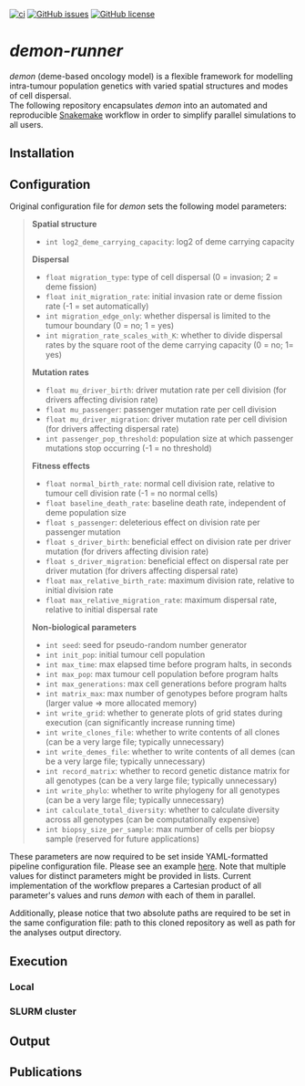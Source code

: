 [![ci](https://github.com/AngryMaciek/demon-runner/workflows/ci/badge.svg)](https://github.com/AngryMaciek/demon-runner/actions?query=workflow%3Aci)
[![GitHub issues](https://img.shields.io/github/issues/AngryMaciek/demon-runner)](https://github.com/AngryMaciek/demon-runner/issues)
[![GitHub license](https://img.shields.io/github/license/AngryMaciek/demon-runner)](https://github.com/AngryMaciek/demon-runner/blob/master/LICENSE)

# _demon-runner_

_demon_ (deme-based oncology model) is a flexible framework for modelling intra-tumour population genetics with varied spatial structures and modes of cell dispersal.  
The following repository encapsulates _demon_ into an automated and reproducible [Snakemake](https://snakemake.readthedocs.io/en/stable/) workflow in order to simplify parallel simulations to all users.

## Installation

## Configuration

Original configuration file for _demon_ sets the following model parameters:

>**Spatial structure**
>* `int log2_deme_carrying_capacity`: log2 of deme carrying capacity
>
>**Dispersal**
>* `float migration_type`: type of cell dispersal (0 = invasion; 2 = deme fission)
>* `float init_migration_rate`: initial invasion rate or deme fission rate (-1 = set automatically)
>* `int migration_edge_only`: whether dispersal is limited to the tumour boundary (0 = no; 1 = yes)
>* `int migration_rate_scales_with_K`: whether to divide dispersal rates by the square root of the deme carrying capacity (0 = no; 1= yes)
>
>**Mutation rates**
>* `float mu_driver_birth`: driver mutation rate per cell division (for drivers affecting division rate)
>* `float mu_passenger`: passenger mutation rate per cell division
>* `float mu_driver_migration`: driver mutation rate per cell division (for drivers affecting dispersal rate)
>* `int passenger_pop_threshold`: population size at which passenger mutations stop occurring (-1 = no threshold)
>
>**Fitness effects**
>* `float normal_birth_rate`: normal cell division rate, relative to tumour cell division rate (-1 = no normal cells)
>* `float baseline_death_rate`: baseline death rate, independent of deme population size
>* `float s_passenger`: deleterious effect on division rate per passenger mutation
>* `float s_driver_birth`: beneficial effect on division rate per driver mutation (for drivers affecting division rate)
>* `float s_driver_migration`: beneficial effect on dispersal rate per driver mutation (for drivers affecting dispersal rate)
>* `float max_relative_birth_rate`: maximum division rate, relative to initial division rate
>* `float max_relative_migration_rate`: maximum dispersal rate, relative to initial dispersal rate
>
>**Non-biological parameters**
>* `int seed`: seed for pseudo-random number generator
>* `int init_pop`: initial tumour cell population
>* `int max_time`: max elapsed time before program halts, in seconds
>* `int max_pop`: max tumour cell population before program halts
>* `int max_generations`: max cell generations before program halts
>* `int matrix_max`: max number of genotypes before program halts (larger value => more allocated memory)
>* `int write_grid`: whether to generate plots of grid states during execution (can significantly increase running time)
>* `int write_clones_file`: whether to write contents of all clones (can be a very large file; typically unnecessary)
>* `int write_demes_file`: whether to write contents of all demes (can be a very large file; typically unnecessary)
>* `int record_matrix`: whether to record genetic distance matrix for all genotypes (can be a very large file; typically unnecessary)
>* `int write_phylo`: whether to write phylogeny for all genotypes (can be a very large file; typically unnecessary)
>* `int calculate_total_diversity`: whether to calculate diversity across all genotypes (can be computationally expensive)
>* `int biopsy_size_per_sample`: max number of cells per biopsy sample (reserved for future applications)

These parameters are now required to be set inside YAML-formatted pipeline configuration file. Please see an example [here](/workflow/config/config.yml). Note that multiple values for distinct parameters might be provided in lists. Current implementation of the workflow prepares a Cartesian product of all parameter's values and runs _demon_ with each of them in parallel.

Additionally, please notice that two absolute paths are required to be set in the same configuration file: path to this cloned repository as well as path for the analyses output directory.

## Execution

### Local

### SLURM cluster

## Output

## Publications
